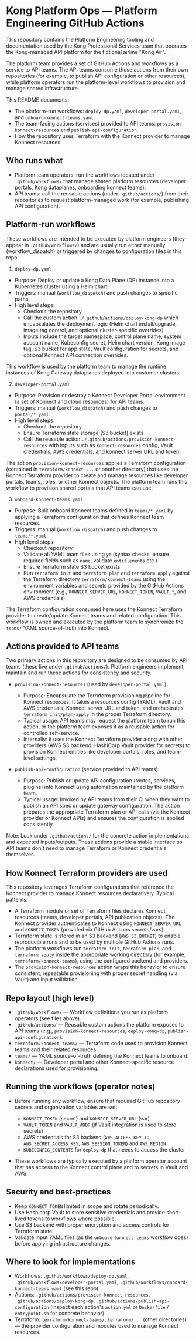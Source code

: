 
# Kong Platform Ops — Platform Engineering GitHub Actions

This repository contains the Platform Engineering tooling and documentation used by the Kong Professional Services team that operates the Kong-managed API platform for the fictional airline "Kong Air".

The platform team provides a set of GitHub Actions and workflows as a service to API teams. The API teams consume those actions from their own repositories (for example, to publish API configuration or other resources), while platform operators run the platform-level workflows to provision and manage shared infrastructure.

This README documents:

- The platform-run workflows: `deploy-dp.yaml`, `developer-portal.yaml`, and `onboard-konnect-teams.yaml`.
- The team-facing actions (services) provided to API teams: `provision-konnect-resources` and `publish-api-configuration`.
- How the repository uses Terraform with the Konnect provider to manage Konnect resources.

## Who runs what

- Platform team operators: run the workflows located under `.github/workflows/` that manage shared platform resources (developer portals, Kong dataplanes, onboarding konnect teams).
- API teams: call the reusable actions (under `.github/actions/`) from their repositories to request platform-managed work (for example,  publishing API configuration).

## Platform-run workflows

These workflows are intended to be executed by platform engineers (they appear in `.github/workflows/`) and are usually run either manually (workflow_dispatch) or triggered by changes to configuration files in this repo.

1) `deploy-dp.yaml`

- Purpose: Deploy or update a Kong Data Plane (DP) instance into a Kubernetes cluster using a Helm chart.
- Triggers: manual (`workflow_dispatch`) and push changes to specific paths.
- High level steps:
	- Checkout the repository
	- Call the custom action `./.github/actions/deploy-kong-dp` which encapsulates the deployment logic (Helm chart install/upgrade, image tag control, and optional cluster-specific overrides)
	- Inputs include the target namespace, control plane name, system account name, Kubeconfig secret, Helm chart version, Kong image tag, S3 bucket for app state, Vault configuration for secrets, and optional Konnect API connection overrides.

This workflow is used by the platform team to manage the runtime instances of Kong Gateway dataplanes deployed into customer clusters.

2) `developer-portal.yaml`

- Purpose: Provision or destroy a Konnect Developer Portal environment (a set of Konnect and cloud resources) for API teams.
- Triggers: manual (`workflow_dispatch`) and push changes to `portal/*.yaml`.
- High level steps:
	- Checkout the repository
	- Ensure Terraform state storage (S3 bucket) exists
	- Call the reusable action `./.github/actions/provision-konnect-resources` with inputs such as `konnect-resources` config, Vault credentials, AWS credentials, and konnect server URL and token.

The action `provision-konnect-resources` applies a Terraform configuration (contained in `terraform/konnect-...` or another directory) that uses the Konnect Terraform provider to create and manage resources like developer portals, teams, roles, or other Konnect objects. The platform team runs this workflow to provision shared portals that API teams can use.

3) `onboard-konnect-teams.yaml`

- Purpose: Bulk onboard Konnect teams defined in `teams/*.yaml` by applying a Terraform configuration that defines Konnect team resources.
- Triggers: manual (`workflow_dispatch`) and push changes to `teams/*.yaml`.
- High level steps:
	- Checkout repository
	- Validate all YAML team files using `yq` (syntax checks, ensure required fields such as `name`, validate `entitlements` etc.)
	- Ensure Terraform state S3 bucket exists
	- Run `terraform init` and `terraform plan` and `terraform apply` against the Terraform directory `terraform/konnect-teams` using the environment variables and secrets provided by the GitHub Actions environment (e.g., `KONNECT_SERVER_URL`, `KONNECT_TOKEN`, `VAULT_*`, and AWS credentials).

The Terraform configuration consumed here uses the Konnect Terraform provider to create/update Konnect teams and related configuration. This workflow is owned and executed by the platform team to synchronize the `teams/` YAML source-of-truth into Konnect.

## Actions provided to API teams

Two primary actions in this repository are designed to be consumed by API teams (these live under `.github/actions/`). Platform engineers implement, maintain and run these actions for consistency and security.

- `provision-konnect-resources` (used by `developer-portal.yaml`):
	- Purpose: Encapsulate the Terraform provisioning pipeline for Konnect resources. It takes a resources config (YAML), Vault and AWS credentials, Konnect server URL and token, and orchestrates `terraform init/plan/apply` in the proper Terraform directory.
	- Typical usage: API teams may request the platform team to run this action, or the platform team exposes it as a reusable action for controlled self-service.
	- Internally: it uses the Konnect Terraform provider along with other providers (AWS S3 backend, HashiCorp Vault provider for secrets) to provision Konnect entities like developer portals, roles, and team-level settings.

- `publish-api-configuration` (service provided to API teams):
	- Purpose: Publish or update API configuration (routes, services, plugins) into Konnect using automation maintained by the platform team.
	- Typical usage: Invoked by API teams from their CI when they want to publish an API spec or update gateway configuration. The action prepares the appropriate Terraform plan or API calls (via the Konnect provider or Konnect APIs) and ensures the configuration is applied consistently.

Note: Look under `.github/actions/` for the concrete action implementations and expected inputs/outputs. These actions provide a stable interface so API teams don't need to manage Terraform or Konnect credentials themselves.

## How Konnect Terraform providers are used

This repository leverages Terraform configurations that reference the Konnect provider to manage Konnect resources declaratively. Typical patterns:

- A Terraform module or set of Terraform files declares Konnect resources (teams, developer portals, API publication objects). The Konnect provider authenticates to Konnect using `KONNECT_SERVER_URL` and `KONNECT_TOKEN` (provided via GitHub Actions secrets/vars).
- Terraform state is stored in an S3 backend (`AWS_S3_BUCKET`) to enable reproducible runs and to be used by multiple GitHub Actions runs.
- The platform workflows run `terraform init`, `terraform plan`, and `terraform apply` inside the appropriate working directory (for example, `terraform/konnect-teams`), using the configured backend and providers.
- The `provision-konnect-resources` action wraps this behavior to ensure consistent, repeatable provisioning with proper secret handling (via Vault) and input validation.

## Repo layout (high level)

- `.github/workflows/` — Workflow definitions you run as platform operators (see files above).
- `.github/actions/` — Reusable custom actions the platform exposes to API teams (e.g., `provision-konnect-resources`, `deploy-kong-dp`, `publish-api-configuration`).
- `terraform/konnect-teams/` — Terraform code used to provision Konnect teams and their related resources.
- `teams/` — YAML source-of-truth defining the Konnect teams to onboard.
- `konnect/` — Developer portal and other Konnect-specific resource declarations used for provisioning.

## Running the workflows (operator notes)

- Before running any workflow, ensure that required GitHub repository secrets and organization variables are set:
	- `KONNECT_TOKEN` (secret) and `KONNECT_SERVER_URL` (var)
	- `VAULT_TOKEN` and `VAULT_ADDR` (if Vault integration is used to store secrets)
	- AWS credentials for S3 backend (`AWS_ACCESS_KEY_ID`, `AWS_SECRET_ACCESS_KEY`, `AWS_SESSION_TOKEN`) and `AWS_REGION`
	- `KUBECONFIG_CONTENTS` for `deploy-dp` that needs to access the cluster

- These workflows are typically executed by a platform operator account that has access to the Konnect control plane and to secrets in Vault and AWS.

## Security and best-practices

- Keep `KONNECT_TOKEN` limited in scope and rotate periodically.
- Use Hashicorp Vault to store sensitive credentials and provide short-lived tokens to workflows where possible.
- Use S3 backend with proper encryption and access controls for Terraform state.
- Validate input YAML files (as the `onboard-konnect-teams` workflow does) before applying infrastructure changes.

## Where to look for implementations

- Workflows: `.github/workflows/deploy-dp.yaml`, `.github/workflows/developer-portal.yaml`, `.github/workflows/onboard-konnect-teams.yaml` (see this repo).
- Actions: `.github/actions/provision-konnect-resources`, `.github/actions/deploy-kong-dp`, `.github/actions/publish-api-configuration` (inspect each action's `action.yml` or `Dockerfile` / `entrypoint.sh` for concrete behavior).
- Terraform: `terraform/konnect-teams/`, `terraform/...` (other directories) — the provider configuration and modules used to manage Konnect resources.

